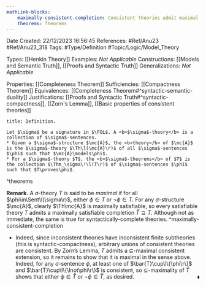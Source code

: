 ```yaml
---
mathLink-blocks:
    maximally-consistent-completion: Consistent theories admit maximal completions
    theorems: Theorems
---
```


<div class="topSpace"></div>

Date Created: 22/12/2023 16:56:45
References: #Ref/Anu23 #Ref/Anu23_318
Tags: #Type/Definition #Topic/Logic/Model_Theory

Types: [[Henkin Theory]]
Examples: <i>Not Applicable</i>
Constructions: [[Models and Semantic Truth]], [[Proofs and Syntactic Truth]]
Generalizations: <i>Not Applicable</i>

Properties: [[Completeness Theorem]]
Sufficiencies: [[Compactness Theorem]]
Equivalences: [[Completeness Theorem#^syntactic-semantic-duality]]
Justifications: [[Proofs and Syntactic Truth#^syntactic-compactness]], [[Zorn's Lemma]], [[Basic properties of consistent theories]]

``` ad-Definition
title: Definition.

Let $\sigma$ be a signature in $\FOL$. A <b>$\sigma$-theory</b> is a collection of $\sigma$-sentences.
* Given a $\sigma$-structure $\mc{A}$, the <b>theory</b> of $\mc{A}$ is the $\sigma$-theory $\Th\l(\mc{A}\r)$ of all $\sigma$-sentences $\phi$ such that $\mc{A}\models\phi$.
* For a $\sigma$-theory $T$, the <b>$\sigma$-theorems</b> of $T$ is the collection $\Thm_\sigma\!\l(T\r)$ of $\sigma$-sentences $\phi$ such that $T\proves\phi$.

```
^theorems

<b>Remark.</b> A $\sigma$-theory $T$ is said to be <i>maximal</i> if for all $\phi\in\Sent\l(\sigma\r)$, either $\phi\in T$ or $\lnot\phi\in T$. For any $\sigma$-structure $\mc{A}$, clearly $\Th\mc{A}$ is maximally satisfiable, so every satisfiable theory $T$ admits a maximally satisfiable completion $\bar{T}\supseteq T$. Although not as immediate, the same is true for syntactically-complete theories. ^maximally-consistent-completion
* Indeed, since inconsistent theories have inconsistent finite subtheories (this is syntactic-compactness), arbitrary unions of consistent theories are consistent. By Zorn’s Lemma, $T$ admits a $\subseteq$-maximal consistent extension, so it remains to show that it is maximal in the sense above. Indeed, for any $\sigma$-sentence $\phi$, at least one of $\bar{T}\cup\l\{\phi\r\}$ and $\bar{T}\cup\l\{\lnot\phi\r\}$ is consistent, so $\subseteq$-maximality of $\bar{T}$ shows that either $\phi\in\bar{T}$ or $\lnot\phi\in\bar{T}$, as desired.<span style="float:right;">$\blacklozenge$</span>
